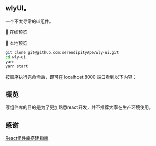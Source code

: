 ## wlyUI。
一个不太寻常的ui组件。

[🚀 在线预览](https://serendipityApe.github.io/wly-ui)

🚆 本地预览

```bash
git clone git@github.com:serendipityApe/wly-ui.git
cd wly-ui
yarn
yarn start
```

按顺序执行完命令后，即可在 localhost:8000 端口看到以下内容：


## 概览

写组件库的目的是为了更加熟悉react开发，并不推荐大家在生产环境使用。

## 感谢

[React组件库搭建指南](https://github.com/worldzhao/react-ui-library-tutorial)